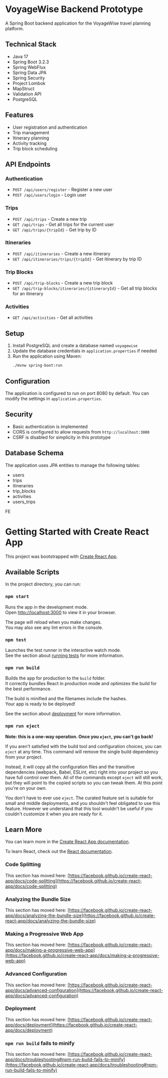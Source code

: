 # VoyageWise Backend Prototype

A Spring Boot backend application for the VoyageWise travel planning platform.

## Technical Stack

- Java 17
- Spring Boot 3.2.3
- Spring WebFlux
- Spring Data JPA
- Spring Security
- Project Lombok
- MapStruct
- Validation API
- PostgreSQL

## Features

- User registration and authentication
- Trip management
- Itinerary planning
- Activity tracking
- Trip block scheduling

## API Endpoints

### Authentication
- `POST /api/users/register` - Register a new user
- `POST /api/users/login` - Login user

### Trips
- `POST /api/trips` - Create a new trip
- `GET /api/trips` - Get all trips for the current user
- `GET /api/trips/{tripId}` - Get trip by ID

### Itineraries
- `POST /api/itineraries` - Create a new itinerary
- `GET /api/itineraries/trips/{tripId}` - Get itinerary by trip ID

### Trip Blocks
- `POST /api/trip-blocks` - Create a new trip block
- `GET /api/trip-blocks/itineraries/{itineraryId}` - Get all trip blocks for an itinerary

### Activities
- `GET /api/activities` - Get all activities

## Setup

1. Install PostgreSQL and create a database named `voyagewise`
2. Update the database credentials in `application.properties` if needed
3. Run the application using Maven:
   ```bash
   ./mvnw spring-boot:run
   ```

## Configuration

The application is configured to run on port 8080 by default. You can modify the settings in `application.properties`.

## Security

- Basic authentication is implemented
- CORS is configured to allow requests from `http://localhost:3000`
- CSRF is disabled for simplicity in this prototype

## Database Schema

The application uses JPA entities to manage the following tables:
- users
- trips
- itineraries
- trip_blocks
- activities
- users_trips 






FE

# Getting Started with Create React App

This project was bootstrapped with [Create React App](https://github.com/facebook/create-react-app).

## Available Scripts

In the project directory, you can run:

### `npm start`

Runs the app in the development mode.\
Open [http://localhost:3000](http://localhost:3000) to view it in your browser.

The page will reload when you make changes.\
You may also see any lint errors in the console.

### `npm test`

Launches the test runner in the interactive watch mode.\
See the section about [running tests](https://facebook.github.io/create-react-app/docs/running-tests) for more information.

### `npm run build`

Builds the app for production to the `build` folder.\
It correctly bundles React in production mode and optimizes the build for the best performance.

The build is minified and the filenames include the hashes.\
Your app is ready to be deployed!

See the section about [deployment](https://facebook.github.io/create-react-app/docs/deployment) for more information.

### `npm run eject`

**Note: this is a one-way operation. Once you `eject`, you can't go back!**

If you aren't satisfied with the build tool and configuration choices, you can `eject` at any time. This command will remove the single build dependency from your project.

Instead, it will copy all the configuration files and the transitive dependencies (webpack, Babel, ESLint, etc) right into your project so you have full control over them. All of the commands except `eject` will still work, but they will point to the copied scripts so you can tweak them. At this point you're on your own.

You don't have to ever use `eject`. The curated feature set is suitable for small and middle deployments, and you shouldn't feel obligated to use this feature. However we understand that this tool wouldn't be useful if you couldn't customize it when you are ready for it.

## Learn More

You can learn more in the [Create React App documentation](https://facebook.github.io/create-react-app/docs/getting-started).

To learn React, check out the [React documentation](https://reactjs.org/).

### Code Splitting

This section has moved here: [https://facebook.github.io/create-react-app/docs/code-splitting](https://facebook.github.io/create-react-app/docs/code-splitting)

### Analyzing the Bundle Size

This section has moved here: [https://facebook.github.io/create-react-app/docs/analyzing-the-bundle-size](https://facebook.github.io/create-react-app/docs/analyzing-the-bundle-size)

### Making a Progressive Web App

This section has moved here: [https://facebook.github.io/create-react-app/docs/making-a-progressive-web-app](https://facebook.github.io/create-react-app/docs/making-a-progressive-web-app)

### Advanced Configuration

This section has moved here: [https://facebook.github.io/create-react-app/docs/advanced-configuration](https://facebook.github.io/create-react-app/docs/advanced-configuration)

### Deployment

This section has moved here: [https://facebook.github.io/create-react-app/docs/deployment](https://facebook.github.io/create-react-app/docs/deployment)

### `npm run build` fails to minify

This section has moved here: [https://facebook.github.io/create-react-app/docs/troubleshooting#npm-run-build-fails-to-minify](https://facebook.github.io/create-react-app/docs/troubleshooting#npm-run-build-fails-to-minify)
